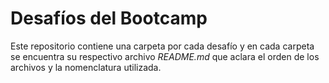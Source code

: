 # Desafíos del Bootcamp

Este repositorio contiene una carpeta por cada desafío y en cada carpeta se encuentra 
su respectivo archivo _README.md_ que aclara el orden de los archivos y la nomenclatura 
utilizada. 
